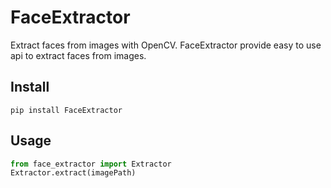 # FaceExtractor
Extract faces from images with OpenCV.
FaceExtractor provide easy to use api to extract faces from images.

## Install
```
pip install FaceExtractor
```

## Usage
``` python
from face_extractor import Extractor
Extractor.extract(imagePath)
```